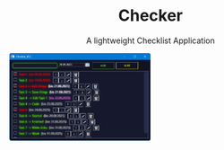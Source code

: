 <h1 align="center">Checker</h1>
<p align="center">A lightweight Checklist Application</p>
<img align="center" src="https://github.com/RichyLAW/Checker/blob/main/Checker_image_v1.png" width="50%">
